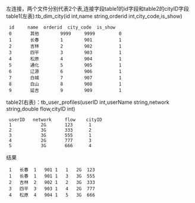 左连接，两个文件分别代表2个表,连接字段table1的id字段和table2的cityID字段
table1(左表):tb_dim_city(id int,name string,orderid int,city_code,is_show)
```
 id     name  orderid  city_code  is_show
 0       其他        9999     9999         0
 1       长春        1        901          1
 2       吉林        2        902          1
 3       四平        3        903          1
 4       松原        4        904          1
 5       通化        5        905          1
 6       辽源        6        906          1
 7       白城        7        907          1
 8       白山        8        908          1
 9       延吉        9        909          1
```

table2(右表)：tb_user_profiles(userID int,userName string,network string,double flow,cityID int)
```
 userID   network     flow    cityID
 1           2G       123      1
 2           3G       333      2
 3           3G       555      1
 4           2G       777      3
 5           3G       666      4
```

结果
```
 1   长春  1   901 1   1   2G  123
 1   长春  1   901 1   3   3G  555
 2   吉林  2   902 1   2   3G  333
 3   四平  3   903 1   4   2G  777
 4   松原  4   904 1   5   3G  666
```